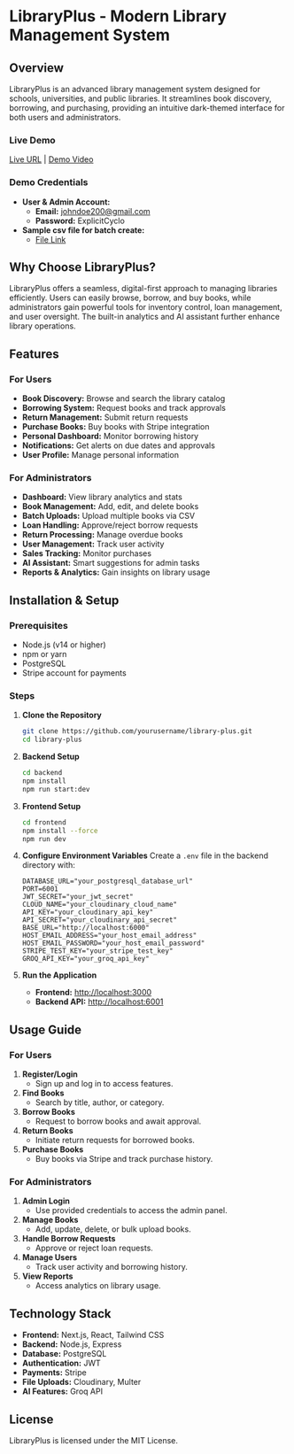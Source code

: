 # LibraryPlus - Modern Library Management System

## Overview

LibraryPlus is an advanced library management system designed for schools, universities, and public libraries. It streamlines book discovery, borrowing, and purchasing, providing an intuitive dark-themed interface for both users and administrators.

### Live Demo
[Live URL](https://v0-bookmanagementsystem-3uv9mgzyz-daniels-projects-ce629cd9.vercel.app) | [Demo Video](https://www.loom.com/share/c7c50a14e6aa49509b9ebf2f5654075e)

### Demo Credentials
- **User & Admin Account:**
  - **Email:** johndoe200@gmail.com
  - **Password:** ExplicitCyclo
- **Sample csv file for batch create:**
  - [File Link](https://drive.google.com/file/d/1qO72ehNSxWoOjhykCsfIJxzrjPBRRAlD/view?usp=drivesdk)

## Why Choose LibraryPlus?

LibraryPlus offers a seamless, digital-first approach to managing libraries efficiently. Users can easily browse, borrow, and buy books, while administrators gain powerful tools for inventory control, loan management, and user oversight. The built-in analytics and AI assistant further enhance library operations.

## Features

### For Users
- **Book Discovery:** Browse and search the library catalog
- **Borrowing System:** Request books and track approvals
- **Return Management:** Submit return requests
- **Purchase Books:** Buy books with Stripe integration
- **Personal Dashboard:** Monitor borrowing history
- **Notifications:** Get alerts on due dates and approvals
- **User Profile:** Manage personal information

### For Administrators
- **Dashboard:** View library analytics and stats
- **Book Management:** Add, edit, and delete books
- **Batch Uploads:** Upload multiple books via CSV
- **Loan Handling:** Approve/reject borrow requests
- **Return Processing:** Manage overdue books
- **User Management:** Track user activity
- **Sales Tracking:** Monitor purchases
- **AI Assistant:** Smart suggestions for admin tasks
- **Reports & Analytics:** Gain insights on library usage

## Installation & Setup

### Prerequisites
- Node.js (v14 or higher)
- npm or yarn
- PostgreSQL
- Stripe account for payments

### Steps
1. **Clone the Repository**
   ```sh
   git clone https://github.com/yourusername/library-plus.git
   cd library-plus
   ```

2. **Backend Setup**
   ```sh
   cd backend
   npm install
   npm run start:dev
   ```

3. **Frontend Setup**
   ```sh
   cd frontend
   npm install --force
   npm run dev
   ```

4. **Configure Environment Variables**
   Create a `.env` file in the backend directory with:
   ```plaintext
   DATABASE_URL="your_postgresql_database_url"
   PORT=6001
   JWT_SECRET="your_jwt_secret"
   CLOUD_NAME="your_cloudinary_cloud_name"
   API_KEY="your_cloudinary_api_key"
   API_SECRET="your_cloudinary_api_secret"
   BASE_URL="http://localhost:6000"
   HOST_EMAIL_ADDRESS="your_host_email_address"
   HOST_EMAIL_PASSWORD="your_host_email_password"
   STRIPE_TEST_KEY="your_stripe_test_key"
   GROQ_API_KEY="your_groq_api_key"
   ```

5. **Run the Application**
   - **Frontend:** [http://localhost:3000](http://localhost:3000)
   - **Backend API:** [http://localhost:6001](http://localhost:6001)

## Usage Guide

### For Users
1. **Register/Login**
   - Sign up and log in to access features.
2. **Find Books**
   - Search by title, author, or category.
3. **Borrow Books**
   - Request to borrow books and await approval.
4. **Return Books**
   - Initiate return requests for borrowed books.
5. **Purchase Books**
   - Buy books via Stripe and track purchase history.

### For Administrators
1. **Admin Login**
   - Use provided credentials to access the admin panel.
2. **Manage Books**
   - Add, update, delete, or bulk upload books.
3. **Handle Borrow Requests**
   - Approve or reject loan requests.
4. **Manage Users**
   - Track user activity and borrowing history.
5. **View Reports**
   - Access analytics on library usage.

## Technology Stack
- **Frontend:** Next.js, React, Tailwind CSS
- **Backend:** Node.js, Express
- **Database:** PostgreSQL
- **Authentication:** JWT
- **Payments:** Stripe
- **File Uploads:** Cloudinary, Multer
- **AI Features:** Groq API

## License
LibraryPlus is licensed under the MIT License.


